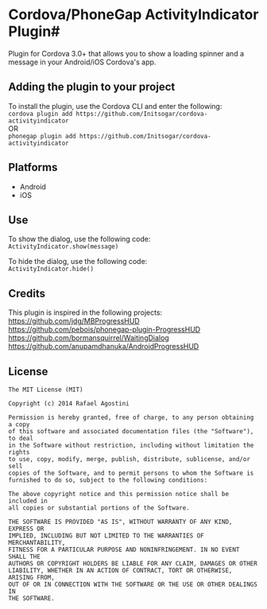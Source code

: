 # Cordova/PhoneGap ActivityIndicator Plugin#
Plugin for Cordova 3.0+ that allows you to show a loading spinner and a message in your Android/iOS Cordova's app.

## Adding the plugin to your project ##
To install the plugin, use the Cordova CLI and enter the following:<br />
`cordova plugin add https://github.com/Initsogar/cordova-activityindicator`<br />
OR <br />
`phonegap plugin add https://github.com/Initsogar/cordova-activityindicator`<br />

## Platforms ##
- Android
- iOS

## Use ##
To show the dialog, use the following code:<br />
`ActivityIndicator.show(message)`


To hide the dialog, use the following code:<br />
`ActivityIndicator.hide()`

## Credits ##
This plugin is inspired in the following projects:<br />
https://github.com/jdg/MBProgressHUD<br />
https://github.com/pebois/phonegap-plugin-ProgressHUD<br />
https://github.com/bormansquirrel/WaitingDialog<br />
https://github.com/anupamdhanuka/AndroidProgressHUD

## License ##
```
The MIT License (MIT)

Copyright (c) 2014 Rafael Agostini

Permission is hereby granted, free of charge, to any person obtaining a copy
of this software and associated documentation files (the "Software"), to deal
in the Software without restriction, including without limitation the rights
to use, copy, modify, merge, publish, distribute, sublicense, and/or sell
copies of the Software, and to permit persons to whom the Software is
furnished to do so, subject to the following conditions:

The above copyright notice and this permission notice shall be included in
all copies or substantial portions of the Software.

THE SOFTWARE IS PROVIDED "AS IS", WITHOUT WARRANTY OF ANY KIND, EXPRESS OR
IMPLIED, INCLUDING BUT NOT LIMITED TO THE WARRANTIES OF MERCHANTABILITY,
FITNESS FOR A PARTICULAR PURPOSE AND NONINFRINGEMENT. IN NO EVENT SHALL THE
AUTHORS OR COPYRIGHT HOLDERS BE LIABLE FOR ANY CLAIM, DAMAGES OR OTHER
LIABILITY, WHETHER IN AN ACTION OF CONTRACT, TORT OR OTHERWISE, ARISING FROM,
OUT OF OR IN CONNECTION WITH THE SOFTWARE OR THE USE OR OTHER DEALINGS IN
THE SOFTWARE.
```
